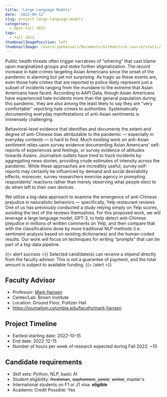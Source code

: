 ```yaml
---
title: 'Large Language Models'
date: '2022-09-12'
slug: project-large-language-models
categories:
  - Open Fall 2022
tags:
  - Fall 2022
thumbnailImagePosition: left
thumbnailImage: /Users/ipekensari/Documents/GitHub/site-source/static/img/construction.png
---
```

Public health threats often trigger narratives of “othering" that cast blame upon marginalized groups and stoke further stigmatization. The record increase in hate crimes targeting Asian Americans since the onset of the pandemic is alarming but yet not surprising.  As tragic as these events are, even those hate crimes that are reported to police likely represent just a subset of incidents ranging from the mundane to the extreme that Asian Americans have faced. According to AAPI Data, though Asian Americans have experienced hate incidents more than the general population during this pandemic, they are also among the least likely to say they are "very comfortable'' reporting hate crimes to authorities. Systematically documenting everyday manifestations of anti-Asian sentiments is immensely challenging.  

<!--more-->

 
Behavioral-level evidence that identifies and documents the extent and degree of anti-Chinese bias attributable to the pandemic — especially in everyday contexts — is hard to find. Much existing work on anti-Asian sentiment relies upon survey evidence documenting Asian Americans' self-reports of experiences and feelings, or survey evidence of attitudes towards Asians. Journalism outlets have tried to track incidents by aggregating news stories, providing crude estimates of intensity across the pandemic.  While these approaches are incredibly useful, survey self-reports may certainly be influenced by demand and social desirability effects; moreover, survey researchers exercise agency in prompting respondents' reactions rather than merely observing what people elect to do when left to their own devices. 
 
We utilize a big-data approach to examine the emergence of anti-Chinese prejudice in naturalistic behaviors — specifically, Yelp restaurant reviews. One of us has previously conducted a study relying simply on Yelp scores, avoiding the text of the reviews themselves. For this proposed work, we will leverage a large language model, GPT-3, to help detect anti-Chinese prejudice in millions of written comments on Yelp, and then compare that with the classifications done by more traditional NLP methods (i.e. sentiment analysis based on existing dictionaries) and the human-coded results. Our work will focus on techniques for writing “prompts” that can be part of a big-data pipeline.

{{< alert success >}}
Selected candidate(s) can receive a stipend directly from the faculty advisor. This is not a guarantee of payment, and the total amount is subject to available funding.
{{< /alert >}}

## Faculty Advisor
+ Professor: [Mark Hansen](https://brown.columbia.edu)
+ Center/Lab: Brown Institute
+ Location: Ground Floor, Pulitzer Hall
+ https://journalism.columbia.edu/faculty/mark-hansen

## Project Timeline
+ Earliest starting date: 2022-10-15
+ End date: 2022-12-15
+ Number of hours per week of research expected during Fall 2022: ~10

## Candidate requirements
+ Skill sets: Python, NLP, basic AI
+ Student eligibility: ~~freshman~~, ~~sophomore~~, ~~junior~~, ~~senior~~, master's
+ International students on F1 or J1 visa: **eligible**
+ Academic Credit Possible: Yes

